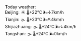 Today weather:  
Beijing: ☀️ 🌡️+22°C 🌬️↓7km/h  
Tianjin: 🌫  🌡️+23°C 🌬️↖4km/h  
Shijiazhuang: 🌫  🌡️+24°C 🌬️↓4km/h  
Tangshan: 🌫  🌡️+24°C 🌬️0km/h  
